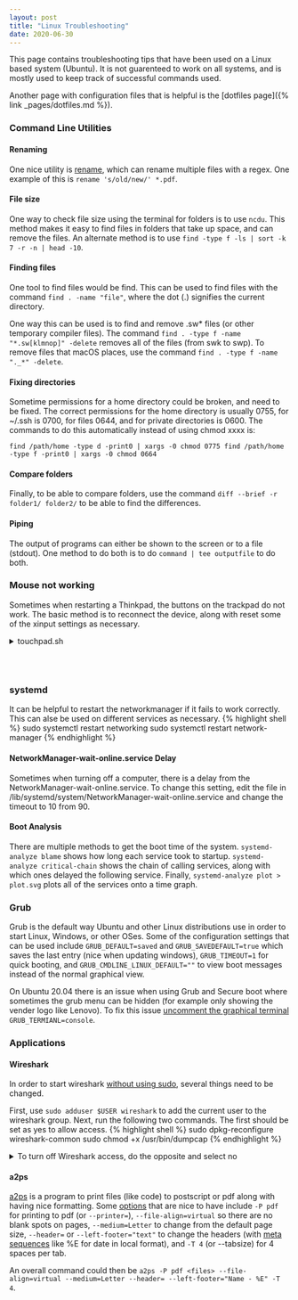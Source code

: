 ```yaml
---
layout: post
title: "Linux Troubleshooting"
date: 2020-06-30
---
```

<!-- file:///home/miles/Documents/Scripts/usefulCMDs -->
This page contains troubleshooting tips that have been used on a Linux based system
(Ubuntu). It is not guarenteed to work on all systems, and is mostly used to keep track of
successful commands used.

Another page with configuration files that is helpful is the [dotfiles page]({% link
_pages/dotfiles.md %}).

### Command Line Utilities

#### Renaming
One nice utility is [rename](https://www.commandlinux.com/man-page/man1/rename.1.html),
which can rename multiple files with a regex. One example of this is
`rename 's/old/new/' *.pdf`.

#### File size
One way to check file size using the terminal for folders is to use `ncdu`. This method
makes it easy to find files in folders that take up space, and can remove the files. An
alternate method is to use `find -type f -ls | sort -k 7 -r -n | head -10`.

#### Finding files
One tool to find files would be find. This can be used to find files with the command
`find . -name "file"`, where the dot (.) signifies the current directory.

One way this can be used is to find and remove .sw\* files (or other temporary compiler
files). The command `find . -type f -name "*.sw[klmnop]" -delete` removes all of the files
(from swk to swp). To remove files that macOS places, use the command
`find . -type f -name "._*" -delete`.

#### Fixing directories
Sometime permissions for a home directory could be broken, and need to be fixed. The
correct permissions for the home directory is usually 0755, for \~/.ssh is 0700, for files
0644, and for private directories is 0600. The commands to do this automatically instead
of using chmod xxxx is:

`find /path/home -type d -print0 | xargs -0 chmod 0775
find /path/home -type f -print0 | xargs -0 chmod 0664`

#### Compare folders
Finally, to be able to compare folders, use the command
`diff --brief -r folder1/ folder2/` to be able to find the differences.

#### Piping
The output of programs can either be shown to the screen or to a file (stdout). One method
to do both is to do `command | tee outputfile` to do both.

### Mouse not working
Sometimes when restarting a Thinkpad, the buttons on the trackpad do not work. The basic
method is to reconnect the device, along with reset some of the xinput settings as
necessary.

<details>
<summary>touchpad.sh</summary>
{% highlight shell %}
{% include touchpad.sh %}
{% endhighlight %}
</details>
<h6>&nbsp;</h6>

### systemd
It can be helpful to restart the networkmanager if it fails to work correctly. This can
alse be used on different services as necessary.
{% highlight shell %}
sudo systemctl restart networking
sudo systemctl restart network-manager
{% endhighlight %}

#### NetworkManager-wait-online.service Delay
Sometimes when turning off a computer, there is a delay from the
NetworkManager-wait-online.service. To change this setting, edit the file in
/lib/systemd/system/NetworkManager-wait-online.service and change the timeout to 10 from
90.

#### Boot Analysis
There are multiple methods to get the boot time of the system. `systemd-analyze blame`
shows how long each service took to startup. `systemd-analyze critical-chain` shows the
chain of calling services, along with which ones delayed the following service. Finally,
`systemd-analyze plot > plot.svg` plots all of the services onto a time graph.

### Grub
Grub is the default way Ubuntu and other Linux distributions use in order to start Linux,
Windows, or other OSes. Some of the configuration settings that can be used include
`GRUB_DEFAULT=saved` and `GRUB_SAVEDEFAULT=true` which saves the last entry (nice when
updating windows), `GRUB_TIMEOUT=1` for quick booting, and `GRUB_CMDLINE_LINUX_DEFAULT=""`
to view boot messages instead of the normal graphical view.

On Ubuntu 20.04 there is an issue when using Grub and Secure boot where sometimes the grub
menu can be hidden (for example only showing the vender logo like Lenovo). To fix this
issue [uncomment the graphical
terminal](https://medium.com/@leijerry888/get-grub-menu-back-after-installing-ubuntu-20-04-alongside-windows-dab5de5afc37)
`GRUB_TERMIANL=console`.

### Applications

#### Wireshark
In order to start wireshark [without using
sudo](https://askubuntu.com/questions/748941/im-not-able-to-use-wireshark-couldnt-run-usr-bin-dumpcap-in-child-process),
several things need to be changed.

First, use `sudo adduser $USER wireshark` to add the current user to the wireshark group.
Next, run the following two commands. The first should be set as yes to allow access.
{% highlight shell %}
sudo dpkg-reconfigure wireshark-common
sudo chmod +x /usr/bin/dumpcap
{% endhighlight %}

<details>
<summary>To turn off Wireshark access, do the opposite and select no</summary>
{% highlight shell %}
sudo dpkg-reconfigure wireshark-common
sudo chmod -x /usr/bin/dumpcap
{% endhighlight %}
</details>

#### a2ps
[a2ps](https://linux.die.net/man/1/a2ps) is a program to print files (like code) to
postscript or pdf along with having nice formatting. Some
[options](http://web.engr.oregonstate.edu/~traylor/ece473/beamer_lectures/a2ps.pdf) that
are nice to have include `-P pdf` for printing to pdf (or `--printer=`),
`--file-align=virtual` so there are no blank spots on pages, `--medium=Letter` to change
from the default page size, `--header=` or `--left-footer="text"` to change the headers
(with [meta sequences](http://theochem.ki.ku.dk/on_line_docs/a2ps/a2ps_3.html) like %E for
date in local format), and `-T 4` (or --tabsize) for 4 spaces per tab.

An overall command could then be `a2ps -P pdf <files> --file-align=virtual --medium=Letter
--header= --left-footer="Name - %E" -T 4`.
